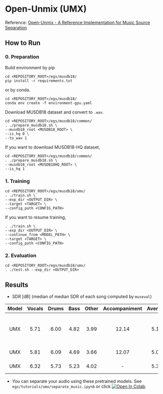 # Open-Unmix (UMX)
Reference: [Open-Unmix - A Reference Implementation for Music Source Separation](https://hal.inria.fr/hal-02293689/document)

## How to Run
### 0. Preparation
Build environment by pip
```
cd <REPOSITORY_ROOT>/egs/musdb18/
pip install -r requirements.txt
```
or by conda.
```
cd <REPOSITORY_ROOT>/egs/musdb18/
conda env create -f environment-gpu.yaml
```

Download MUSDB18 dataset and convert to `.wav`.
```
cd <REPOSITORY_ROOT>/egs/musdb18/common/
. ./prepare_musdb18.sh \
--musdb18_root <MUSDB18_ROOT> \
--is_hq 0 \
--to_wav 1
```
If you want to download MUSDB18-HQ dataset, 
```
cd <REPOSITORY_ROOT>/egs/musdb18/common/
. ./prepare_musdb18.sh \
--musdb18_root <MUSDB18HQ_ROOT> \
--is_hq 1
```

### 1. Training
```
cd <REPOSITORY_ROOT>/egs/musdb18/umx/
. ./train.sh \
--exp_dir <OUTPUT_DIR> \
--target <TARGET> \
--config_path <CONFIG_PATH>
```

If you want to resume training,
```
. ./train.sh \
--exp_dir <OUTPUT_DIR> \
--continue_from <MODEL_PATH> \
--target <TARGET> \
--config_path <CONFIG_PATH>
```

### 2. Evaluation
```
cd <REPOSITORY_ROOT>/egs/musdb18/umx/
. ./test.sh --exp_dir <OUTPUT_DIR>
```

## Results
- SDR [dB] (median of median SDR of each song computed by `museval`)

| Model | Vocals | Drums | Bass | Other | Accompaniment | Average | Note |
| :---: | :---: | :---: | :---: | :---: | :---: | :---: | :---: |
| UMX | 5.71 | 6.00 | 4.82 | 3.99 | 12.14 | 5.13 | Epoch is chosen by validation loss. |
| UMX | 5.81 | 6.09 | 4.69 | 3.66 | 12.07 | 5.06 | After 100 epochs. |
| UMX | 6.32 | 5.73 | 5.23 | 4.02 | - | 5.33 | Official report. |

- You can separate your audio using these pretrained models. See `egs/tutorials/umx/separate_music.ipynb` or click [![Open In Colab](https://colab.research.google.com/assets/colab-badge.svg)](https://colab.research.google.com/github/tky823/DNN-based_source_separation/blob/main/egs/tutorials/umx/separate_music.ipynb).